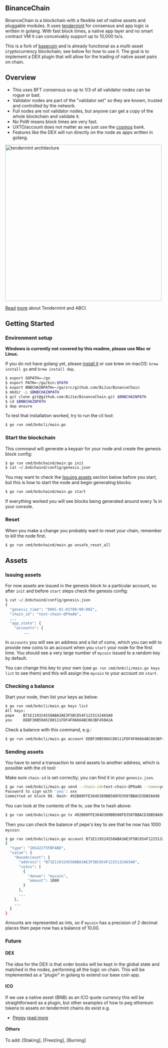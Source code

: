 BinanceChain
------------

BinanceChain is a blockchain with a flexible set of native assets and pluggable modules. It uses [tendermint](https://tendermint.com) for consensus and app logic is written in golang. With fast block times, a native app layer and no smart contract VM it can conceivably support up to 10,000 tx/s.

This is a fork of [basecoin](https://github.com/cosmos/cosmos-sdk/tree/master/examples/basecoin) and is already functional as a multi-asset cryptocurrency blockchain; see below for how to use it. The goal is to implement a DEX plugin that will allow for the trading of native asset pairs on chain.

## Overview

* This uses BFT consensus so up to 1/3 of all validator nodes can be rogue or bad.
* Validator nodes are part of the "validator set" so they are known, trusted and controlled by the network.
* Full nodes are not validator nodes, but anyone can get a copy of the whole blockchain and validate it.
* No PoW means block times are very fast.
* UXTO/account does not matter as we just use the [cosmos](https://github.com/cosmos/cosmos-sdk/tree/master/x/bank) bank.
* Features like the DEX will run directly on the node as apps written in golang.

<img src="https://d.pr/i/5kNDH1+" alt="tendermint architecture" width="500" />

[Read](https://tendermint.readthedocs.io/en/master/introduction.html) [more](https://blog.cosmos.network/tendermint-explained-bringing-bft-based-pos-to-the-public-blockchain-domain-f22e274a0fdb) about Tendermint and ABCI.

## Getting Started

### Environment setup

**Windows is currently not covered by this readme, please use Mac or Linux.**

If you do not have golang yet, please [install it](https://golang.org/dl) or use brew on macOS: `brew install go` and `brew install dep`.

```bash
$ export GOPATH=~/go
$ export PATH=~/go/bin:$PATH
$ export BNBCHAINPATH=~/go/src/github.com/BiJie/BinanceChain
$ mkdir -p $BNBCHAINPATH
$ git clone git@github.com:BiJie/BinanceChain.git $BNBCHAINPATH
$ cd $BNBCHAINPATH
$ dep ensure
```

To test that installation worked, try to run the cli tool:

```bash
$ go run cmd/bnbcli/main.go
```

### Start the blockchain

This command will generate a keypair for your node and create the genesis block config:

```bash
$ go run cmd/bnbchaind/main.go init
$ cat ~/.bnbchaind/config/genesis.json
```

You may want to check the [Issuing assets](#issuing-assets) section below before you start, but this is how to start the node and begin generating blocks:

```bash
$ go run cmd/bnbchaind/main.go start
```

If everything worked you will see blocks being generated around every 1s in your console.

### Reset

When you make a change you probably want to reset your chain, remember to kill the node first.

```bash
$ go run cmd/bnbchaind/main.go unsafe_reset_all
```

## Assets

### Issuing assets

For now assets are issued in the genesis block to a particular account, so after `init` and before `start` steps check the genesis config:

```bash
$ cat ~/.bnbchaind/config/genesis.json
{
  "genesis_time": "0001-01-01T00:00:00Z",
  "chain_id": "test-chain-QP9aAb",
  ...
  "app_state": {
    "accounts": {
        ...
```

In `accounts` you will see an address and a list of coins, which you can edit to provide new coins to an account when you `start` your node for the first time. You should see a very large number of `mycoin` issued to a random key by default.

You can change this key to your own (use `go run cmd/bnbcli/main.go keys list` to see them) and this will assign the `mycoin` to your account on `start`.

### Checking a balance

Start your node, then list your keys as below:

```bash
$ go run cmd/bnbcli/main.go keys list
All keys:
pepe    B71E119324558ABA3AE3F5BC854F1225132465A0
you     DEBF30B59A5CD0111FDF4F86664BC063BF450A1A
```

Check a balance with this command, e.g.:

```bash
$ go run cmd/bnbcli/main.go account DEBF30B59A5CD0111FDF4F86664BC063BF450A1A
```

### Sending assets

You have to send a transaction to send assets to another address, which is possible with the cli tool:

Make sure `chain-id` is set correctly; you can find it in your `genesis.json`.

```bash
$ go run cmd/bnbcli/main.go send --chain-id=test-chain-QP9aAb --name=you --amount=1000mycoin --to=B71E119324558ABA3AE3F5BC854F1225132465A0 --sequence=0
Password to sign with 'you': xxx
Committed at block 88. Hash: 492B08FFE364D389BB508FD3507BBACD3DB58A98
```

You can look at the contents of the tx, use the tx hash above:

```bash
$ go run cmd/bnbcli/main.go tx 492B08FFE364D389BB508FD3507BBACD3DB58A98
```

Then you can check the balance of pepe's key to see that he now has 1000 `mycoin`:

```bash
$ go run cmd/bnbcli/main.go account B71E119324558ABA3AE3F5BC854F1225132465A0
{
  "type": "16542275FBFAB8",
  "value": {
    "BaseAccount": {
      "address": "B71E119324558ABA3AE3F5BC854F1225132465A0",
      "coins": [
        {
          "denom": "mycoin",
          "amount": 1000
        }
      ],
      ...
    },
    ...
  }
}
```

Amounts are represented as ints, so if `mycoin` has a precision of 2 decimal places then pepe now has a balance of 10.00.

### Future

#### DEX

The idea for the DEX is that order books will be kept in the global state and matched in the nodes, performing all the logic on chain. This will be implemented as a "plugin" in golang to extend our base coin app.

#### ICO

If we use a native asset (BNB) as an ICO quote currency this will be straightforward as a plugin, but other examples of how to peg ethereum tokens to assets on tendermint chains do exist e.g.

* [Peggy](https://github.com/cosmos/peggy) [read more](https://blog.cosmos.network/understanding-the-value-proposition-of-cosmos-ecaef63350d#f158)

#### Others

To add: [Staking], [Freezing], [Burning]
